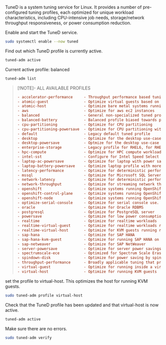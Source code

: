 TuneD is a system tuning service for Linux. It provides a number of pre-configured tuning profiles, each optimized for unique workload characteristics, including CPU-intensive job needs, storage/network throughput responsiveness, or power consumption reduction.

Enable and start the TuneD service.

```bash
sudo systemctl enable --now tuned
```

Find out which TuneD profile is currently active.

```bash
tuned-adm active
```

Current active profile: balanced

```bash
tuned-adm list
```

> [!NOTE]- ALL AVAILABLE PROFILES
> ```ini
> - accelerator-performance     - Throughput performance based tuning with disabled higher latency STOP states
> - atomic-guest                - Optimize virtual guests based on the Atomic variant
> - atomic-host                 - Optimize bare metal systems running the Atomic variant
> - aws                         - Optimize for aws ec2 instances
> - balanced                    - General non-specialized tuned profile
> - balanced-battery            - Balanced profile biased towards power savings changes for battery
> - cpu-partitioning            - Optimize for CPU partitioning
> - cpu-partitioning-powersave  - Optimize for CPU partitioning with additional powersave
> - default                     - Legacy default tuned profile
> - desktop                     - Optimize for the desktop use-case
> - desktop-powersave           - Optmize for the desktop use-case with power saving
> - enterprise-storage          - Legacy profile for RHEL6, for RHEL7, please use throughput-performance profile
> - hpc-compute                 - Optimize for HPC compute workloads
> - intel-sst                   - Configure for Intel Speed Select Base Frequency
> - laptop-ac-powersave         - Optimize for laptop with power savings
> - laptop-battery-powersave    - Optimize laptop profile with more aggressive power saving
> - latency-performance         - Optimize for deterministic performance at the cost of increased power consumption
> - mssql                       - Optimize for Microsoft SQL Server
> - network-latency             - Optimize for deterministic performance at the cost of increased power consumption, focused on low latency network performance
> - network-throughput          - Optimize for streaming network throughput, generally only necessary on older CPUs or 40G+ networks
> - openshift                   - Optimize systems running OpenShift (parent profile)
> - openshift-control-plane     - Optimize systems running OpenShift control plane
> - openshift-node              - Optimize systems running OpenShift nodes
> - optimize-serial-console     - Optimize for serial console use.
> - oracle                      - Optimize for Oracle RDBMS
> - postgresql                  - Optimize for PostgreSQL server
> - powersave                   - Optimize for low power consumption
> - realtime                    - Optimize for realtime workloads
> - realtime-virtual-guest      - Optimize for realtime workloads running within a KVM guest
> - realtime-virtual-host       - Optimize for KVM guests running realtime workloads
> - sap-hana                    - Optimize for SAP HANA
> - sap-hana-kvm-guest          - Optimize for running SAP HANA on KVM inside a virtual guest
> - sap-netweaver               - Optimize for SAP NetWeaver
> - server-powersave            - Optimize for server power savings
> - spectrumscale-ece           - Optimized for Spectrum Scale Erasure Code Edition Servers
> - spindown-disk               - Optimize for power saving by spinning-down rotational disks
> - throughput-performance      - Broadly applicable tuning that provides excellent performance across a variety of common server workloads
> - virtual-guest               - Optimize for running inside a virtual guest
> - virtual-host                - Optimize for running KVM guests
> ```


set the profile to virtual-host. This optimizes the host for running KVM guests.

```bash
sudo tuned-adm profile virtual-host
```

Check that the TuneD profile has been updated and that virtual-host is now active.

```bash
tuned-adm active
```

Make sure there are no errors.

```bash
sudo tuned-adm verify
```